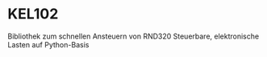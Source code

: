 # KEL102
Bibliothek zum schnellen Ansteuern von RND320 Steuerbare, elektronische Lasten auf Python-Basis
